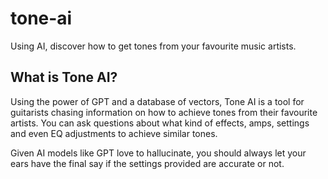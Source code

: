 # tone-ai
Using AI, discover how to get tones from your favourite music artists.

## What is Tone AI?

Using the power of GPT and a database of vectors, Tone AI is a tool for guitarists chasing information on how to achieve tones from their favourite artists. You can ask questions about what kind of effects, amps, settings and even EQ adjustments to achieve similar tones.

Given AI models like GPT love to hallucinate, you should always let your ears have the final say if the settings provided are accurate or not.



